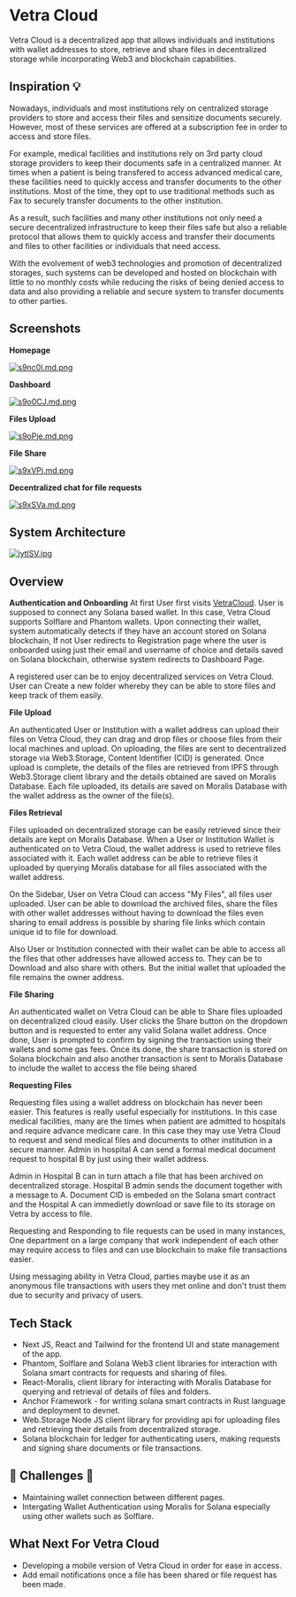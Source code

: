 # Vetra Cloud

Vetra Cloud is a decentralized app that allows individuals and institutions with wallet addresses to store, retrieve and share files in decentralized storage while incorporating Web3 and blockchain capabilities.

## Inspiration 💡

Nowadays, individuals and most institutions rely on centralized storage providers to store and access their files and sensitize documents securely.
However, most of these services are offered at a subscription fee in order to access and store files.

For example, medical facilities and institutions rely on 3rd party cloud storage providers to keep their documents safe in a centralized manner. At times when a patient is being transfered to access advanced medical care, these facilities need to quickly access and transfer documents to the other institutions. Most of the time, they opt to use traditional methods such as Fax to securely transfer documents to the other institution.

As a result, such facilities and many other institutions not only need a secure decentralized infrastructure to keep their files safe but also a reliable protocol that allows them to quickly access and transfer their documents and files to other facilities or individuals that need access.

With the evolvement of web3 technologies and promotion of decentralized storages, such systems can be developed and hosted on blockchain with little to no monthly costs while reducing the risks of being denied access to data and also providing a reliable and secure system to transfer documents to other parties.

## Screenshots

**Homepage**

[![s9nc0l.md.png](https://iili.io/s9nc0l.md.png)](https://iili.io/s9nc0l.md.png)

**Dashboard**

[![s9o0CJ.md.png](https://iili.io/s9o0CJ.md.png)](https://iili.io/s9o0CJ.md.png)

**Files Upload**

[![s9oPje.md.png](https://iili.io/s9oPje.md.png)](https://iili.io/s9oPje.md.png)

**File Share**

[![s9xVPj.md.png](https://iili.io/s9xVPj.md.png)](https://iili.io/s9xVPj.md.png)

**Decentralized chat for file requests**

[![s9xSVa.md.png](https://iili.io/s9xSVa.md.png)](https://iili.io/s9xSVa.md.png)

## System Architecture
[![iytlSV.jpg](https://iili.io/iytlSV.jpg)](https://iili.io/iytlSV.jpg/)


## Overview

**Authentication and Onboarding**
At first User first visits [VetraCloud](https://vetra.vercel.app). User is supposed to connect any Solana based wallet. In this case, Vetra Cloud supports Solflare and Phantom wallets. Upon connecting their wallet, system automatically detects if they have an account stored on Solana blockchain, If not User redirects to Registration page where the user is onboarded using just their email and username of choice and details saved on Solana blockchain, otherwise system redirects to Dashboard Page.

A registered user can be to enjoy decentralized services on Vetra Cloud. User can Create a new folder whereby they can be able to store files and keep track of them easily.

**File Upload**

An authenticated User or Institution with a wallet address can upload their files on Vetra Cloud, they can drag and drop files or choose files from their local machines and upload. On uploading, the files are sent to decentralized storage via Web3.Storage, Content Identifier (CID) is generated. Once upload is complete, the details of the files are retrieved from IPFS through Web3.Storage client library and the details obtained are saved on Moralis Database. Each file uploaded, its details are saved on Moralis Database with the wallet address as the owner of the file(s).

**Files Retrieval**

Files uploaded on decentralized storage can be easily retrieved since their details are kept on Moralis Database. When a User or Institution Wallet is authenticated on to Vetra Cloud, the wallet address is used to retrieve files associated with it. Each wallet address can be able to retrieve files it uploaded by querying Moralis database for all files associated with the wallet address. 

On the Sidebar, User on Vetra Cloud can access "My Files", all files user uploaded. User can be able to download the archived files, share the files with other wallet addresses without having to download the files even sharing to email address is possible by sharing file links which contain unique id to file for download.

Also User or Institution connected with their wallet can be able to access all the files that other addresses have allowed access to. They can be to Download and also share with others. But the initial wallet that uploaded the file remains the owner address. 

**File Sharing**

An authenticated wallet on Vetra Cloud can be able to Share files uploaded on decentralized cloud easily. User clicks the Share button on the dropdown button and is requested to enter any valid Solana wallet address. Once done, User is prompted to confirm by signing the transaction using their wallets and some gas fees. Once its done, the share transaction is stored on Solana blockchain and also another transaction is sent to Moralis Database to include the wallet to access the file being shared


**Requesting Files**

Requesting files using a wallet address on blockchain has never been easier.
This features is really useful especially for institutions. In this case medical facilities, many are the times when patient are admitted to hospitals and require advance medicare care.
In this case they may use Vetra Cloud to request and send medical files and documents to other institution in a secure manner.
Admin in hospital A can send a formal medical document request to hospital B by just using their wallet address.

Admin in Hospital B can in turn attach a file that has been archived on decentralized storage. Hospital B admin sends the document together with a message to A. Document CID is embeded on the Solana smart contract and the Hospital A can immedietly download or save file to its storage on Vetra by access to file.

Requesting and Responding to file requests can be used in many instances, One department on a large company that work independent of each other may require access to files and can use blockchain to make file transactions easier.

Using messaging ability in Vetra Cloud, parties maybe use it as an anonymous file transactions with users they met online and don't trust them due to security and privacy of users.



## Tech Stack
- Next JS, React and Tailwind for the frontend UI and state management of the app.
- Phantom, Solflare and Solana Web3 client libraries for interaction with Solana smart contracts for requests and sharing of files.
- React-Moralis, client library for interacting with Moralis Database for querying and retrieval of details of files and folders.
- Anchor Framework - for writing solana smart contracts in Rust language and deployment to devnet.
- Web.Storage Node JS client library for providing api for uploading files and retrieving their details from decentralized storage.
- Solana blockchain for ledger for authenticating users, making requests and signing share documents or file transactions.

## 🚧 Challenges 🚧
- Maintaining wallet connection between different pages.
- Intergating Wallet Authentication using Moralis for Solana especially using other wallets such as Solflare.


## What Next For Vetra Cloud
- Developing a mobile version of Vetra Cloud in order for ease in access.
- Add email notifications once a file has been shared or file request has been made.
